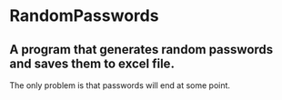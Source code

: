 # RandomPasswords

## A program that generates random passwords and saves them to excel file.
The only problem is that passwords will end at some point.
